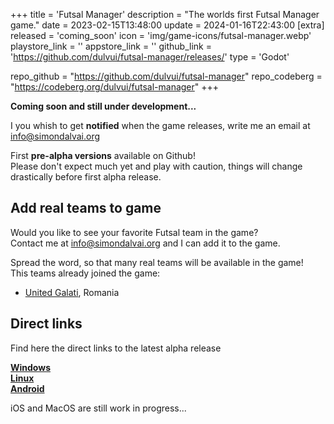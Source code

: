 +++
title = 'Futsal Manager'
description = "The worlds first Futsal Manager game."
date = 2023-02-15T13:48:00
update = 2024-01-16T22:43:00
[extra]
released = 'coming_soon'
icon = 'img/game-icons/futsal-manager.webp'
playstore_link = ''
appstore_link = ''
github_link = 'https://github.com/dulvui/futsal-manager/releases/'
type = 'Godot'

repo_github = "https://github.com/dulvui/futsal-manager"
repo_codeberg = "https://codeberg.org/dulvui/futsal-manager"
+++

**Coming soon and still under development...**  

I you whish to get **notified** when the game releases, write me an email at [info@simondalvai.org](mailto:info@simondalvai.org?subject=Futsal%20Manager%20release%20notification)

First **pre-alpha versions** available on Github!  
Please don't expect much yet and play with caution, things will change drastically before first alpha release.

## Add real teams to game
Would you like to see your favorite Futsal team in the game?     
Contact me at [info@simondalvai.org](mailto:info@simondalvai.org?subject=Futsal%20Manager%20Teams) and I can add it to the game.

Spread the word, so that many real teams will be available in the game!  
This teams already joined the game:
 - [United Galati](https://unitedgalati.ro), Romania 


## Direct links
Find here the direct links to the latest alpha release  

[**Windows**](https://github.com/dulvui/futsal-manager/releases/download/0.1.1-17/FutsalManager-Windows.zip)  
[**Linux**](https://github.com/dulvui/futsal-manager/releases/download/0.1.1-17/FutsalManager-Linux.x86_64)  
[**Android**](https://github.com/dulvui/futsal-manager/releases/download/0.1.1-17/FutsalManager.apk)  

iOS and MacOS are still work in progress...  
